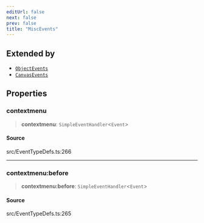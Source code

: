```yaml
---
editUrl: false
next: false
prev: false
title: "MiscEvents"
---
```


## Extended by

- [`ObjectEvents`](ObjectEvents.md)
- [`CanvasEvents`](CanvasEvents.md)

## Properties

### contextmenu

> **contextmenu**: `SimpleEventHandler`\<`Event`\>

#### Source

src/EventTypeDefs.ts:266

***

### contextmenu:before

> **contextmenu:before**: `SimpleEventHandler`\<`Event`\>

#### Source

src/EventTypeDefs.ts:265
